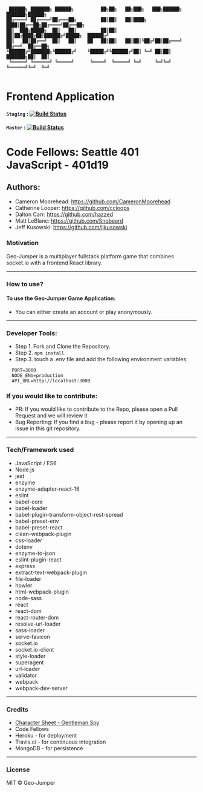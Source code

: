 ```

 ██████╗ ███████╗ ██████╗          ██╗██╗   ██╗███╗   ███╗██████╗ ███████╗██████╗ 
██╔════╝ ██╔════╝██╔═══██╗         ██║██║   ██║████╗ ████║██╔══██╗██╔════╝██╔══██╗
██║  ███╗█████╗  ██║   ██║         ██║██║   ██║██╔████╔██║██████╔╝█████╗  ██████╔╝
██║   ██║██╔══╝  ██║   ██║    ██   ██║██║   ██║██║╚██╔╝██║██╔═══╝ ██╔══╝  ██╔══██╗
╚██████╔╝███████╗╚██████╔╝    ╚█████╔╝╚██████╔╝██║ ╚═╝ ██║██║     ███████╗██║  ██║
 ╚═════╝ ╚══════╝ ╚═════╝      ╚════╝  ╚═════╝ ╚═╝     ╚═╝╚═╝     ╚══════╝╚═╝  ╚═╝
                                                                                  
```

# Frontend Application

#### `Staging` : [![Build Status](https://travis-ci.org/geo-jumper/frontend.svg?branch=staging)](https://travis-ci.org/geo-jumper/frontend)

#### `Master` : [![Build Status](https://travis-ci.org/geo-jumper/frontend.svg?branch=master)](https://travis-ci.org/geo-jumper/frontend)

# Code Fellows: Seattle 401 JavaScript - 401d19

## Authors:
* Cameron Moorehead: https://github.com/CameronMoorehead
* Catherine Looper: https://github.com/ccloops
* Dalton Carr: https://github.com/hazzed
* Matt LeBlanc: https://github.com/Snobeard
* Jeff Kusowski: https://github.com/jjkusowski

### Motivation

Geo-Jumper is a multiplayer fullstack platform game that combines socket.io with a frontend React library.

---

### How to use?
#### To use the Geo-Jumper Game Application:

* You can either create an account or play anonymously.

---
### Developer Tools:

* Step 1. Fork and Clone the Repository.
* Step 2. `npm install`.
* Step 3. touch a .env file and add the following environment variables:
```  
  PORT=3000
  NODE_ENV=production
  API_URL=http://localhost:3000
``` 


### If you would like to contribute:

* PR: If you would like to contribute to the Repo, please open a Pull Request and we will review it
* Bug Reporting: If you find a bug - please report it by opening up an issue in this git repository.

---
### Tech/Framework used

* JavaScript / ES6
* Node.js
* jest
* enzyme
* enzyme-adapter-react-16
* eslint
* babel-core
* babel-loader
* babel-plugin-transform-object-rest-spread
* babel-preset-env
* babel-preset-react
* clean-webpack-plugin
* css-loader
* dotenv
* enzyme-to-json
* eslint-plugin-react
* express
* extract-text-webpack-plugin
* file-loader
* howler
* html-webpack-plugin
* node-sass
* react
* react-dom
* react-router-dom
* resolve-url-loader
* sass-loader
* serve-favicon
* socket.io
* socket.io-client
* style-loader
* superagent
* url-loader
* validator
* webpack
* webpack-dev-server

---
### Credits

* [Character Sheet - Gentleman Spy](https://opengameart.org/content/gentleman-spy-animated)
* Code Fellows
* Heroku - for deployment
* Travis.ci - for continuous integration
* MongoDB - for persistence

---

### License

MIT © Geo-Jumper
